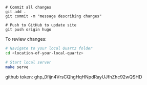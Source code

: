 ```shell
# Commit all changes
git add .
git commit -m "message describing changes"

# Push to GitHub to update site
git push origin hugo
```
To review changes:
```bash
# Navigate to your local Quartz folder
cd <location-of-your-local-quartz>

# Start local server
make serve
```

github token: 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